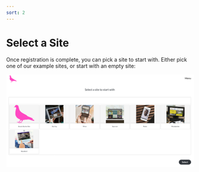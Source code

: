 ```yaml
---
sort: 2
---
```


# Select a Site

Once registration is complete, you can pick a site to start with. Either pick one of our example sites, or start with an empty site:

![Image of the site selector](https://raw.githubusercontent.com/pinkpigeondocs/Pink-Pigeon-Documentation/master/docs/2_Account_Setup_And_Login/images/site_selects.png)

